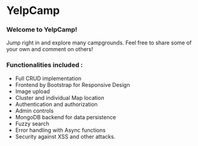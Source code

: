 # YelpCamp

### Welcome to YelpCamp!
Jump right in and explore many campgrounds.
Feel free to share some of your own and comment on others!

### Functionalities included :
- Full CRUD implementation
- Frontend by Bootstrap for Responsive Design
- Image upload
- Cluster and individual Map location
- Authentication and authorization 
- Admin controls
- MongoDB backend for data persistence
- Fuzzy search
- Error handling with Async functions
- Security against XSS and other attacks.  
